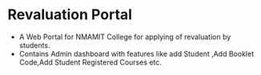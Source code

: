 # Revaluation Portal

-   A Web Portal for NMAMIT College for applying of revaluation by students.
-   Contains Admin dashboard with features like add Student ,Add Booklet Code,Add Student Registered Courses etc.
